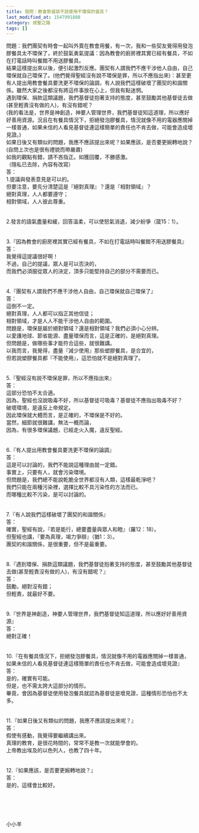 ```yaml
---
title: 發問：教會聚餐該不該使用不環保的餐具？
last_modified_at: 1547991888
category: 成聖之路
tags: []
---
```


<p>問題：我們團契有時會一起叫外賣在教會用餐，有一次，我和一些契友覺得用發泡膠餐具太不環保了，終於鼓氣勇氣提議：因為教會的廚房裡其實已經有餐具，不如在打電話時叫餐館不用送膠餐具。<br/>  結果這樣提出來以後，便引起激烈反應。團契有人謂我們不應干涉他人自由，自己環保就自己環保了。(他們覺得聖經沒有說不環保是罪，所以不應指出來)：甚至更有人提出用教會餐具要洗更不環保的論調，有人說我們這樣破壞了團契的和諧關係。雖然大家之後都沒有將這件事放在心上，但我有點迷惘。<br/>  遇到環保、捐款這類議題，我們基督徒抱著支持的態度，甚至鼓勵其他基督徒去做(甚至輕責沒有做的人)，有沒有錯呢？<br/>(我的看法是，世界是神創造，神要人管理世界，我們基督徒知這道理，所以應好好善用資源。況且在有餐具情況下，拒絕發泡膠餐具，情況就像不用的電器應關掉一樣普通，如果未信的人看見基督徒連這樣簡單的責任也不肯去做，可能會造成壞見證。)<br/> 如果日後又有類似的問題，我應不應該提出來呢？如果應該，是否要更婉轉地說？(自問上次也是很有禮貌而帶嚴肅)<br/>  如我的觀點有錯，請不吝指正。如獲回覆，不勝感激。<br/>（隱私已去除，內容有改寫）<br/><!--more-->答：<br/>1.提議與發表意見是可以的。<br/>但要注意，要先分清楚這是『絕對真理』？還是『相對領域』？<br/>絕對真理，人人都要遵守；<br/>相對領域，人人彼此尊重。<br/><br/> <br/>2.發言的語氣盡量和緩，回答溫柔，可以使怒氣消退，減少紛爭（箴15：1）。<br/><br/> <br/>3.『因為教會的廚房裡其實已經有餐具，不如在打電話時叫餐館不用送膠餐具』<br/>答：<br/>我覺得這提議很好啊！<br/>不過，自己的提議，眾人是可以否決的，<br/>而我們必須服從眾人的決定，頂多只能堅持自己的部分不需要而已。<br/><br/> <br/>4.『團契有人謂我們不應干涉他人自由，自己環保就自己環保了』<br/>答：<br/>這倒不一定。<br/>絕對真理，人人都可以指正其他信徒；<br/>相對領域，才是人人不能干涉他人自由的範圍。<br/>問題是，環保是屬於絕對領域？還是相對領域？我們必須小心分辨。<br/>以愛護地球、節省能源、盡量環保而言，這是正確的，是絕對真理。<br/>但問題是，做哪些事才能符合這些，就很難講。<br/>以我而言，我覺得，盡量『減少使用』那些塑膠餐具，是合宜的，<br/>但若說塑膠餐具都『不能使用』，這恐怕就不是絕對真理了。<br/> <br/><br/>5.『聖經沒有說不環保是罪，所以不應指出來』<br/>答：<br/>這部分恐怕不太合適。<br/>因為，聖經也沒說吸毒不好，所以基督徒可吸毒？基督徒不應指出吸毒不好？<br/>破壞環境，是違反上帝規定。<br/>因此環保就大體而言，是正確的，不環保是不好的。<br/>當然，細節就很難講，無法一概而論，<br/>因為，有很多環保議題，已經走火入魔，違反聖經。<br/> <br/><br/>6.『有人提出用教會餐具要洗更不環保的論調』<br/>答：<br/>這是可以討論的，我們不能說這種理由就一定錯。<br/>事實上，只要有人，就會污染環境。<br/>但問題是，我們總不能說乾脆全世界都沒有人類，這樣最乾淨吧？<br/>我們只能在兩種污染裡，選擇比較不具污染性的方法而已。<br/>而哪種比較不污染，是可以討論的。<br/> <br/><br/>7.『有人說我們這樣破壞了團契的和諧關係』<br/>答：<br/>確實，聖經有說，『若是能行，總要盡量與眾人和睦』（羅12：18）。<br/>但聖經也講，『要為真理，竭力爭辯』（猶1：3）。<br/>團契的和諧關係，是很重要，但不是最重要。<br/> <br/><br/>8.『遇到環保、捐款這類議題，我們基督徒抱著支持的態度，甚至鼓勵其他基督徒去做(甚至輕責沒有做的人)，有沒有錯呢？』<br/>答：<br/>鼓勵，絕對沒有錯；<br/>但輕責，就最好不要。<br/><br/> <br/>9.『世界是神創造，神要人管理世界，我們基督徒知這道理，所以應好好善用資源』<br/>答：<br/>絕對正確！<br/><br/> <br/>10.『在有餐具情況下，拒絕發泡膠餐具，情況就像不用的電器應關掉一樣普通，如果未信的人看見基督徒連這樣簡單的責任也不肯去做，可能會造成壞見證』<br/>答：<br/>是的，確實有可能。<br/>但是，也不需太誇大這部分的情形。<br/>畢竟，會因為基督徒使用發泡餐具就認為基督徒是壞見證，這種情形恐怕也不太多。<br/><br/> <br/>11.『如果日後又有類似的問題，我應不應該提出來呢？』<br/>答：<br/>假使有感動，我覺得要繼續講出來。<br/>真理的教育，是很花時間的，常常不是教一次就能學會的。<br/>上帝教出埃及的以色列人，也教了四十年。<br/><br/> <br/>12.『如果應該，是否要更婉轉地說？』<br/>答：<br/>是的，這樣會比較好。<br/> <br/> <br/><br/><br/><br/>小小羊<br/><br/><br/><br/><br/><br/><br/>
</p>